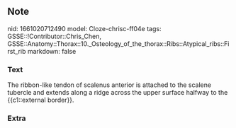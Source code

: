 ## Note
nid: 1661020712490
model: Cloze-chrisc-ff04e
tags: GSSE::!Contributor::Chris_Chen, GSSE::Anatomy::Thorax::10._Osteology_of_the_thorax::Ribs::Atypical_ribs::First_rib
markdown: false

### Text
<div class='toggle'>
  The ribbon-like tendon of scalenus anterior is attached to the
  scalene tubercle and extends along a ridge across the upper
  surface halfway to the {{c1::external border}}.
</div>

### Extra

